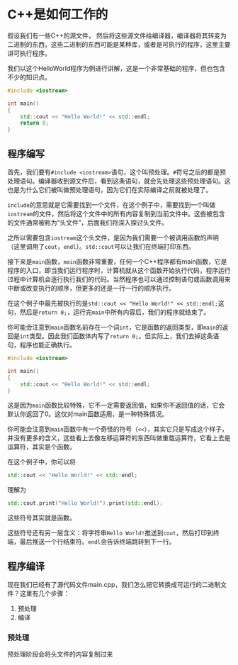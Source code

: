 
# C++是如何工作的

假设我们有一些C++的源文件， 然后将这些源文件给编译器，编译器将其转变为二进制的东西，这些二进制的东西可能是某种库，或者是可执行的程序，这里主要讲可执行程序。

我们以这个HelloWorld程序为例进行讲解，这是一个非常基础的程序，但也包含不少的知识点。
```c++
#include <iostream>

int main()
{
    std::cout << "Hello World!" << std::endl;
    return 0;
}
```

## 程序编写
首先，我们要有`#include <iostream>`语句，这个叫预处理。`#`符号之后的都是预处理语句。编译器收到源文件后，看到这条语句，就会先处理这些预处理语句。这也是为什么它们被叫做预处理语句，因为它们在实际编译之前就被处理了。

`include`的意思就是它需要找到一个文件，在这个例子中，需要找到一个叫做`iostream`的文件，然后将这个文件中的所有内容复制到当前文件中。这些被包含的文件通常被称为“头文件”，后面我们将深入探讨头文件。

之所以需要包含`iostream`这个头文件，是因为我们需要一个被调用函数的声明（这里调用了`cout`，`endl`）。`std::cout`可以让我们在终端打印东西。

接下来是`main`函数，`main`函数非常重要，任何一个C++程序都有main函数，它是程序的入口，即当我们运行程序时，计算机就从这个函数开始执行代码，程序运行过程中计算机会逐行执行我们的代码。当然程序也可以通过控制语句或函数调用来中断或改变执行的顺序，但更多的还是一行一行的顺序执行。

在这个例子中最先被执行的是`std::cout << "Hello World!" << std::endl;`这句，然后是`return 0;`，运行完`main`中所有内容后，我们的程序就结束了。

你可能会注意到`main`函数名前存在一个词`int`，它是函数的返回类型，即`main`的返回是`int`类型。因此我们函数体内写了`return 0;`。但实际上，我们去掉这条语句，程序也能正确执行。
```c++
#include <iostream>

int main()
{
    std::cout << "Hello World!" << std::endl;
}
```
这是因为`main`函数比较特殊，它不一定需要返回值，如果你不返回值的话，它会默认你返回了0。这仅对main函数适用，是一种特殊情况。

你可能会注意到`main`函数中有一个奇怪的符号（`<<`），其实它只是写成这个样子，并没有更多的含义，这些看上去像左移运算符的东西叫做重载运算符，它看上去是运算符，其实是个函数。

在这个例子中，你可以将
```c++
std::cout << "Hello World!" << std::endl;
```
理解为
```c++
std::cout.print("Hello World!").print(std::endl);
```
这些符号其实就是函数。

这些符号还有另一层含义：将字符串`Hello World!`推送到`cout`，然后打印到终端，最后推送一个行结束符。`endl`会告诉终端跳转到下一行。

## 程序编译
现在我们已经有了源代码文件main.cpp，我们怎么把它转换成可运行的二进制文件？这里有几个步骤：
1. 预处理
2. 编译

### 预处理
预处理阶段会将头文件的内容复制过来




